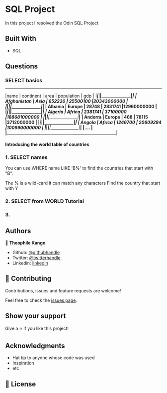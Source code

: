 # SQL Project
In this project I resolved the Odin SQL Project

## Built With

- SQL

## Questions

### SELECT basics
____________________________________________________________________
|name	      | continent	| area	   | population	  | gdp         |
|_____________|_____________|__________|______________|_____________|
| Afghanistan | Asia	    | 652230   | 25500100	  |20343000000  |
|_____________|_____________|__________|______________|_____________|
| Albania	  | Europe	    | 28748    | 2831741      |12960000000  |
|_____________|_____________|__________|______________|_____________|
| Algeria     | Africa	    | 2381741  | 37100000     |188681000000 |
|_____________|_____________|__________|______________|_____________|
| Andorra	  | Europe	    | 468      | 78115	      |3712000000   |
|_____________|_____________|__________|______________|_____________|
| Angola	  | Africa	    | 1246700  | 20609294     |100990000000 |
|_____________|_____________|__________|______________|_____________|
|....                                                               |
|___________________________________________________________________|

#### Introducing the world table of countries


### 1. SELECT names

You can use WHERE name LIKE 'B%' to find the countries that start with "B".

The % is a wild-card it can match any characters
Find the country that start with Y

### 2. SELECT from WORLD Tutorial

### 3. 



## Authors


👤 **Theophile Kango**

- Github: [@githubhandle](https://github.com/Theophile-Kango)
- Twitter: [@twitterhandle](https://twitter.com/Theophadh)
- Linkedin: [linkedin](https://www.linkedin.com/in/theophile-kango-b6b580194/)

## 🤝 Contributing

Contributions, issues and feature requests are welcome!

Feel free to check the [issues page](https://github.com/Theophile-Kango/enumerable/issues).

## Show your support

Give a ⭐️ if you like this project!

## Acknowledgments

- Hat tip to anyone whose code was used
- Inspiration
- etc

## 📝 License